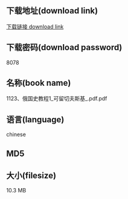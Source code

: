 ## 下载地址(download link)
[下载链接 download link](https://voluble-croquembouche-d321dc.netlify.app/?s=1123%E3%80%81%E4%BF%84%E5%9B%BD%E5%8F%B2%E6%95%99%E7%A8%8B1_%E5%8F%AF%E7%95%99%E5%88%87%E5%A4%AB%E6%96%AF%E5%9F%BA_.pdf)

## 下载密码(download password)
8078

## 名称(book name)
1123、俄国史教程1_可留切夫斯基_.pdf.pdf

## 语言(language)
chinese

## MD5


## 大小(filesize)
10.3 MB
